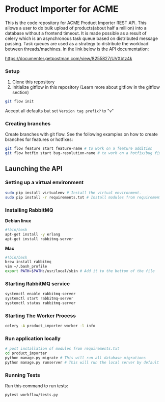 # Product Importer for ACME
This is the code repository for ACME Product Importer REST API. This allows a user to do bulk upload of products(about half a million) into a database without a frontend timeout.
It is made possible as a result of celery which is an asynchronous task queue based on distributed message passing. Task queues are used as a strategy to distribute the workload between threads/machines. In the link below is the API documentation:

https://documenter.getpostman.com/view/8255827/UVXbtz4k

### Setup
1. Clone this repository
2. Initialize gitflow in this repository (Learn more about gitflow in the gitflow section)
```bash
git flow init
```
Accept all defaults but set `Version tag prefix?` to "v"

### Creating branches
Create branches with git flow. See the following examples on how to create branches for features or hotfixes:  
```bash
git flow feature start feature-name # to work on a feature addition
git flow hotfix start bug-resolution-name # to work on a hotfix/bug fix
```

## Launching the API

### Setting up a virtual environment
```bash
sudo pip install virtualenv # Install the virtual environment.
sudo pip install -r requirements.txt # Install modules from requirements.txt
```

### Installing RabbitMQ

**Debian linux**
```bash
#!bin/bash
apt-get install -y erlang
apt-get install rabbitmq-server
```
**Mac**
```bash
#!bin/bash
brew install rabbitmq
vim ~/.bash_profile
export PATH=$PATH:/usr/local/sbin # Add it to the bottom of the file
```

### Starting RabbitMQ service

```bash
systemctl enable rabbitmq-server
systemctl start rabbitmq-server
systemctl status rabbitmq-server
```

### Starting The Worker Process

```bash
celery -A product_importer worker -l info
```

### Run application locally
```bash
# post installation of modules from requirements.txt
cd product_importer
python manage.py migrate # This will run all database migrations
python manage.py runserver # This will run the local server by default on port 8000
```

### Running Tests
Run this command to run tests:
```bash
pytest workflow/tests.py
```
